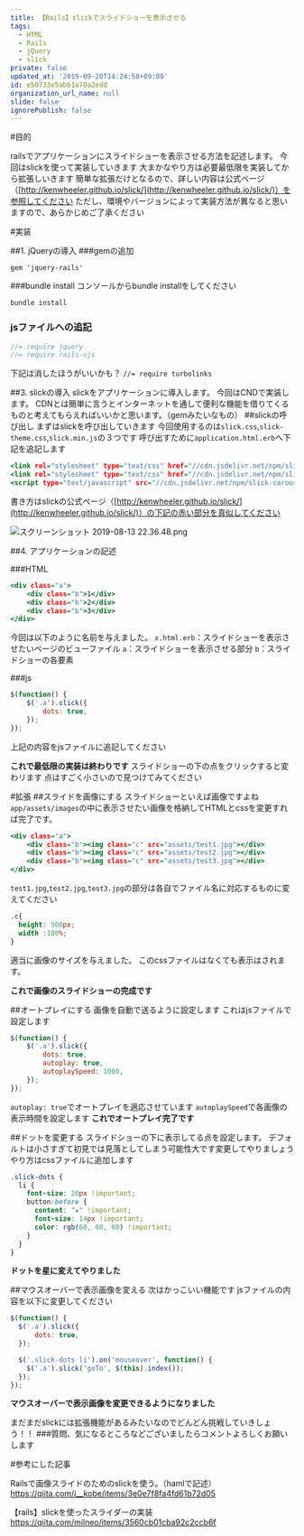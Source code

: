 ```yaml
---
title: 【Rails】slickでスライドショーを表示させる
tags:
  - HTML
  - Rails
  - jQuery
  - slick
private: false
updated_at: '2019-09-20T14:24:58+09:00'
id: e50733e5ab61a78a2edd
organization_url_name: null
slide: false
ignorePublish: false
---
```

#目的

railsでアプリケーションにスライドショーを表示させる方法を記述します。
今回はslickを使って実装していきます
大まかなやり方は必要最低限を実装してから拡張しいきます
簡単な拡張だけとなるので、詳しい内容は公式ページ（[http://kenwheeler.github.io/slick/](http://kenwheeler.github.io/slick/)）を参照してください
ただし、環境やバージョンによって実装方法が異なると思いますので、あらかじめご了承ください

#実装

##1.  jQueryの導入
###gemの追加
```:Gemfile
gem 'jquery-rails'
```

###bundle install
コンソールからbundle installをしてください

```:ターミナル
bundle install
```

###  jsファイルへの追記

```assets/javascripts/application.js
//= require jquery
//= require rails-ujs

```

下記は消したほうがいいかも？
`//= require turbolinks`


##3.  slickの導入
slickをアプリケーションに導入します。
今回はCNDで実装します。
CDNとは簡単に言うとインターネットを通して便利な機能を借りてくるものと考えてもらえればいいかと思います。（gemみたいなもの）
##slickの呼び出し
まずはslickを呼び出していきます
今回使用するのは`slick.css`,`slick-theme.css`,`slick.min.js`の３つです
呼び出すために`application.html.erb`へ下記を追記します

```HTML:app/views/layouts/application.html.erb
<link rel="stylesheet" type="text/css" href="//cdn.jsdelivr.net/npm/slick-carousel@1.8.1/slick/slick.css"/>
<link rel="stylesheet" type="text/css" href="//cdn.jsdelivr.net/npm/slick-carousel@1.8.1/slick/slick-theme.css"/>
<script type="text/javascript" src="//cdn.jsdelivr.net/npm/slick-carousel@1.8.1/slick/slick.min.js"></script>
```

書き方はslickの公式ページ（[http://kenwheeler.github.io/slick/](http://kenwheeler.github.io/slick/)）の下記の赤い部分を真似してください

![スクリーンショット 2019-08-13 22.36.48.png](https://qiita-image-store.s3.ap-northeast-1.amazonaws.com/0/429676/916d9f85-a719-7cd9-2a38-0ea4c279225b.png)


##4.  アプリケーションの記述

###HTML

```app/views/~/x.html.erb
<div class="a">
	<div class="b">1</div>
	<div class="b">2</div>
	<div class="b">3</div>
</div>
```

今回は以下のように名前を与えました。
`x.html.erb`：スライドショーを表示させたいページのビューファイル
`a`：スライドショーを表示させる部分
`b`：スライドショーの各要素


###js

```app/assets/javascripts/application.js
$(function() {
	$('.a').slick({
		dots: true,
	});
});
```

上記の内容をjsファイルに追記してください

**これで最低限の実装は終わりです**
スライドショーの下の点をクリックすると変わリます
点はすごく小さいので見つけてみてください

#拡張
##スライドを画像にする
スライドショーといえば画像ですよね
`app/assets/images`の中に表示させたい画像を格納してHTMLとcssを変更すれば完了です。

```HTML:x.html.erb
<div class="a">
	<div class="b"><img class="c" src="assets/test1.jpg"></div>
	<div class="b"><img class="c" src="assets/test2.jpg"></div>
	<div class="b"><img class="c" src="assets/test3.jpg"></div>
</div>
```
`test1.jpg`,`test2.jpg`,`test3.jpg`の部分は各自でファイル名に対応するものに変えてください

```css:app/assets/stylesheets/application.scss
.c{
  height: 500px;
  width :100%;
}
```
適当に画像のサイズを与えました。
このcssファイルはなくても表示はされます。

**これで画像のスライドショーの完成です**

##オートプレイにする
画像を自動で送るように設定します
これはjsファイルで設定します

```js:app/assets/javascripts/application.js
$(function() {
	$('.a').slick({
		dots: true,
		autoplay: true,
		autoplaySpeed: 1000,
	});
});
```

`autoplay: true`でオートプレイを適応させています
`autoplaySpeed`で各画像の表示時間を設定します
**これでオートプレイ完了です**

##ドットを変更する
スライドショーの下に表示してる点を設定します。
デフォルトは小さすぎて初見では見落としてしまう可能性大です変更してやりましょう
やり方はcssファイルに追加します

```app/assets/stylesheets/application.scss
.slick-dots {
  li {
    font-size: 20px !important;
    button:before {
      content: "★" !important;
      font-size: 14px !important;
      color: rgb(60, 60, 60) !important;
    }
  }
}
```
**ドットを星に変えてやりました**

##マウスオーバーで表示画像を変える
次はかっこいい機能です
jsファイルの内容を以下に変更してください

```app/assets/javascripts/application.js
$(function() {
  $('.a').slick({
      dots: true,
  });

  $('.slick-dots li').on('mouseover', function() {
    $('.a').slick('goTo', $(this).index());
  });
});
```

**マウスオーバーで表示画像を変更できるようになりました**

まだまだslickには拡張機能があるみたいなのでどんどん挑戦していきしょう！！
###質問、気になるところなどございましたらコメントよろしくお願いします

#参考にした記事

Railsで画像スライドのためのslickを使う。（hamlで記述）
https://qiita.com/i__kobe/items/3e0e7f8fa4fd61b72d05

【rails】slickを使ったスライダーの実装
https://qiita.com/milneo/items/3560cb01cba92c2ccb6f
